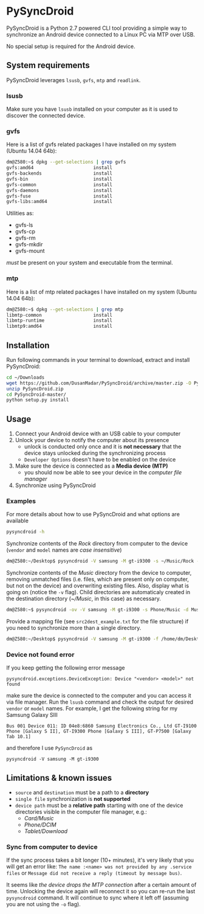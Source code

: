 # PySyncDroid
PySyncDroid is a Python 2.7 powered CLI tool providing a simple way to synchronize an Android device connected to a Linux PC via MTP over USB. 

No special setup is required for the Android device.

## System requirements
PySyncDroid leverages `lsusb`, `gvfs`, `mtp` and `readlink`.

### lsusb
Make sure you have `lsusb` installed on your computer as it is used to discover the connected device.

### gvfs
Here is a list of gvfs related packages I have installed on my system (Ubuntu 14.04 64b):
``` bash
dm@Z580:~$ dpkg --get-selections | grep gvfs
gvfs:amd64					    install
gvfs-backends					install
gvfs-bin					    install
gvfs-common					    install
gvfs-daemons					install
gvfs-fuse					    install
gvfs-libs:amd64					install
```
Utilities as:
 * gvfs-ls
 * gvfs-cp
 * gvfs-rm
 * gvfs-mkdir
 * gvfs-mount
 
*must* be present on your system and executable from the terminal.

### mtp
Here is a list of mtp related packages I have installed on my system (Ubuntu 14.04 64b):
``` bash
dm@Z580:~$ dpkg --get-selections | grep mtp
libmtp-common					install
libmtp-runtime					install
libmtp9:amd64					install
```

## Installation
Run following commands in your terminal to download, extract and install PySyncDroid:
``` bash
cd ~/Downloads
wget https://github.com/DusanMadar/PySyncDroid/archive/master.zip -O PySyncDroid.zip
unzip PySyncDroid.zip
cd PySyncDroid-master/
python setup.py install
```
## Usage
1. Connect your Android device with an USB cable to your computer
2. Unlock your device to notify the computer about its presence
    * unlock is conducted only once and it is **not necessary** that the device stays unlocked during the synchronizing process
    * `Developer Options` doesn't have to be enabled on the device
3. Make sure the device is connected as a **Media device (MTP)**
   * you should now be able to see your device in the *computer file manager*
4. Synchronize using PySyncDroid

### Examples
For more details about how to use PySyncDroid and what options are available
``` bash
pysyncdroid -h
```
Synchronize contents of the *Rock* directory from computer to the device (`vendor` and `model` names are *case insensitive*)
``` bash
dm@Z580:~/Desktop$ pysyncdroid -V samsung -M gt-i9300 -s ~/Music/Rock -d Card/Music/Rock
```
Synchronize contents of the *Music* directory from the device to computer, removing unmatched files (i.e. files, which are present only on computer, but not on the device) and overwriting existing files. Also, display what is going on (notice the `-v` flag).
Child directories are automaticaly created in the destination directory (*~/Music*, in this case) as necessary.
``` bash
dm@Z580:~$ pysyncdroid -ov -V samsung -M gt-i9300 -s Phone/Music -d Music -u remove
```

Provide a mapping file (see `src2dest_example.txt` for the file structure) if you need to synchronize more than a single directory.
``` bash
dm@Z580:~/Desktop$ pysyncdroid -V samsung -M gt-i9300 -f /home/dm/Desktop/src2dest_example.txt -v
```

### Device not found error
If you keep getting the following error message

`pysyncdroid.exceptions.DeviceException: Device "<vendor> <model>" not found`

make sure the device is connected to the computer and you can access it via file manager.
Run the `lsusb` command and check the output for desired `vendor` or `model` names. For example, I get the following string for my Samsung Galaxy SIII

`Bus 001 Device 011: ID 04e8:6860 Samsung Electronics Co., Ltd GT-I9100 Phone [Galaxy S II], GT-I9300 Phone [Galaxy S III], GT-P7500 [Galaxy Tab 10.1]`

and therefore I use `PySyncDroid` as

`pysyncdroid -V samsung -M gt-i9300`

## Limitations & known issues
* `source` and `destination` must be a path to a **directory**
* `single file` synchronization is **not supported**
* `device path` must be a **relative path** starting with one of the device directories visible in the computer file manager, e.g.:
    * *Card/Music*
    * *Phone/DCIM*
    * *Tablet/Download*

### Sync from computer to device
If the sync process takes a bit longer (10+ minutes), it's very likely that you will get an error like:
`The name :<name> was not provided by any .service files` or `Message did not receive a reply (timeout by message bus)`.

It seems like *the device drops the MTP connection* after a certain amount of time. Unlocking the device again will reconnect it so you can re-run the last `pysyncdroid` command. It will continue to sync where it left off (assuming you are not using the `-o` flag).
